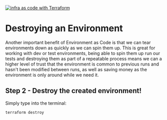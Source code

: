 [![infra as code with Terraform](/docs/images/banner.png)](/README.md)

# Destroying an Environment

Another important benefit of Environment as Code is that we can tear environments down as quickly as we can spin them up. This is great for working with dev or test environments, being able to spin them up run our tests and destroying them as part of a repeatable process means we can a higher level of trust that the environment is common to previous runs and hasn't been modified between runs, as well as saving money as the environment is only around while we need it.


## Step 2 - Destroy the created environment!

Simply type into the terminal:

```
terraform destroy
```

